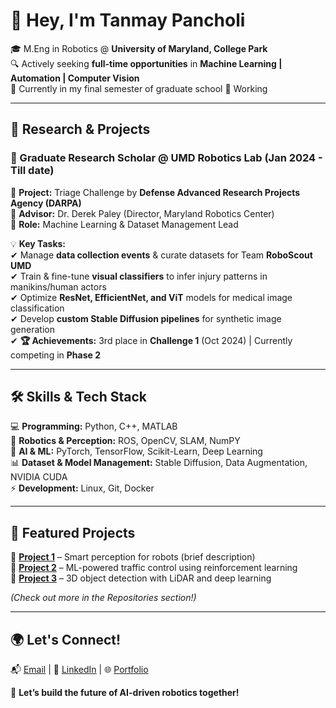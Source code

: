 # 👋 Hey, I'm Tanmay Pancholi  
  
🎓 M.Eng in Robotics @ **University of Maryland, College Park**  
🔍 Actively seeking **full-time opportunities** in **Machine Learning | Automation | Computer Vision**  
🤖 Currently in my final semester of graduate school
🚀 Working  

---

## 🔬 Research & Projects  

### 🚀 Graduate Research Scholar @ UMD Robotics Lab (Jan 2024 - Till date) 
🔹 **Project:** Triage Challenge by **Defense Advanced Research Projects Agency (DARPA)**    
🔹 **Advisor:** Dr. Derek Paley (Director, Maryland Robotics Center)  
🔹 **Role:** Machine Learning & Dataset Management Lead  

💡 **Key Tasks:**  
✔ Manage **data collection events** & curate datasets for Team **RoboScout UMD**  
✔ Train & fine-tune **visual classifiers** to infer injury patterns in manikins/human actors  
✔ Optimize **ResNet, EfficientNet, and ViT** models for medical image classification  
✔ Develop **custom Stable Diffusion pipelines** for synthetic image generation  
✔ **🏆 Achievements:** 3rd place in **Challenge 1** (Oct 2024) | Currently competing in **Phase 2**  

---

## 🛠️ Skills & Tech Stack  
💻 **Programming:** Python, C++, MATLAB  
🤖 **Robotics & Perception:** ROS, OpenCV, SLAM, NumPY  
🧠 **AI & ML:** PyTorch, TensorFlow, Scikit-Learn, Deep Learning  
📊 **Dataset & Model Management:** Stable Diffusion, Data Augmentation, NVIDIA CUDA  
⚡ **Development:** Linux, Git, Docker  

---

## 📌 Featured Projects  
🔹 **[Project 1](GitHub_Link)** – Smart perception for robots (brief description)  
🔹 **[Project 2](GitHub_Link)** – ML-powered traffic control using reinforcement learning  
🔹 **[Project 3](GitHub_Link)** – 3D object detection with LiDAR and deep learning  

*(Check out more in the Repositories section!)*  

---

## 🌍 Let's Connect!  
📬 [Email](mailto:tamy2909@umd.edu) | 🔗 [LinkedIn](https://www.linkedin.com/in/tanmay-pancholi/) | 🌐 [Portfolio](Your_Portfolio)  

🚀 **Let’s build the future of AI-driven robotics together!**  
 

